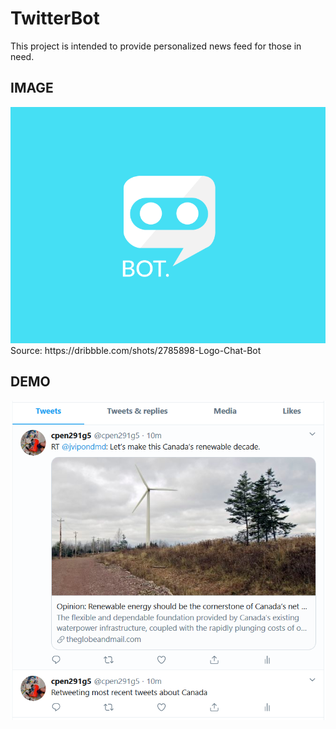 # TwitterBot

 This project is intended to provide personalized news feed for those in need.

## IMAGE
<img src="images/bot_logo2.png">
Source: https://dribbble.com/shots/2785898-Logo-Chat-Bot

## DEMO
<img src="images/Demo1.PNG">
